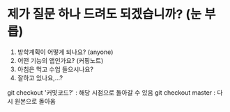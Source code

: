 # 제가 질문 하나 드려도 되겠습니까? (눈 부릅)
1. 방학계획이 어떻게 되나요? (anyone)
2. 어떤 기능의 앱인가요? (커핑노트)
3. 아침은 먹고 수업 들으시나요?
4. 잘하고 있나요,...?


git checkout '커밋코드?' : 해당 시점으로 돌아갈 수 있음
git checkout master : 다시 원본으로 돌아옴

